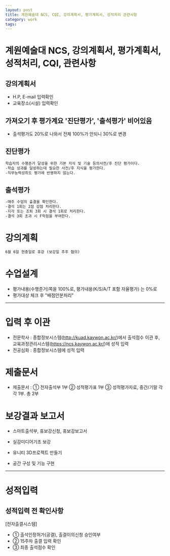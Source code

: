 ```yaml
---
layout: post
title: 계원예술대 NCS, CQI, 강의계획서, 평가계획서, 성적처리 관련사항
category: work
tags:
---
```


# 계원예술대 NCS, 강의계획서, 평가계획서, 성적처리, CQI, 관련사항
## 강의계획서
* H.P, E-mail 입력확인
* 교육장소(시설) 입력확인

## 가져오기 후 평가계요 '진단평가', '출석평가' 비어있음
* 출석평가도 20%로 나와서 전체 100%가 안되니 30%로 변경

## 진단평가
```markdown
학습자의 수행준거 달성을 위한 기본 지식 및 기술 등의사전/후 진단 평가이다.
-학습 성과를 달성하는데 필요한 사전/후 지식을 평가한다.
-직무능력성취도 평가에 반영하지 않는다.
```

## 출석평가
```markdown
-매주 수업의 출결을 확인한다.
-결석 1회는 2점 감점 처리한다.
-지각 또는 조퇴 3회 시 결석 1회로 처리한다.
-결석 3회 초과 시 F학점을 부여한다.
```

# 강의계획
```markdown
6월 6일 현충일로 휴강 (보강일 추후 협의)
```

# 수업설계
* 평가내용(수행준거)쪽을 100%로, 평가내용(K/S/A/T 포함 자율평가) 는 0%로
* 평가대상 체크 후 "배점안분처리"

---

# 입력 후 이관
- 전문학사 : 종합정보시스템(http://kuad.kaywon.ac.kr/)에서 출석점수 이관 후, 교육과정관리시스템(https://ncs.kaywon.ac.kr/)에 성적 입력
- 전공심화 :  종합정보시스템에 성적 입력

# 제출문서
* 제출문서 : ① 전자출석부 1부 ② 성적평가표 1부 ③ 성적평가자료, 중간/기말 각각 1부. 총 2부

# 보강결과 보고서
* 스마트출석부, 휴보강신청, 휴보강보고서

* 실감미디어기초 보강
* 유니티 3D프로젝트 만들기
* 공간 구성 및 기능 구현

---

# 성적입력
## 성적입력 전 확인사항
[전자출결시스템] 
* ① 출석인정허가(공결), 출결이의신청 승인여부
* ② 15주차 출결 입력 확인
* ③ 최종 출석점수 확인

